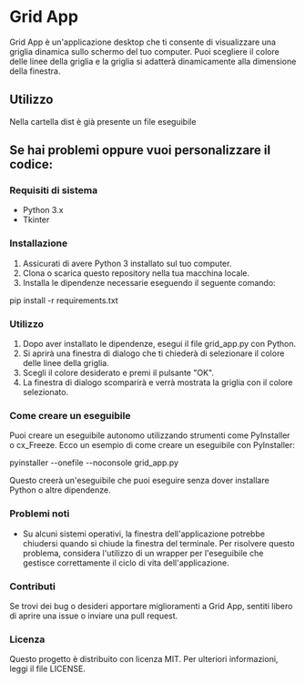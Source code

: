 # Grid App

Grid App è un'applicazione desktop che ti consente di visualizzare una griglia dinamica sullo schermo del tuo computer. Puoi scegliere il colore delle linee della griglia e la griglia si adatterà dinamicamente alla dimensione della finestra.

## Utilizzo

Nella cartella dist è già presente un file eseguibile

## Se hai problemi oppure vuoi personalizzare il codice:

### Requisiti di sistema

- Python 3.x
- Tkinter

### Installazione

1. Assicurati di avere Python 3 installato sul tuo computer.
2. Clona o scarica questo repository nella tua macchina locale.
3. Installa le dipendenze necessarie eseguendo il seguente comando:

pip install -r requirements.txt


### Utilizzo

1. Dopo aver installato le dipendenze, esegui il file grid_app.py con Python.
2. Si aprirà una finestra di dialogo che ti chiederà di selezionare il colore delle linee della griglia.
3. Scegli il colore desiderato e premi il pulsante "OK".
4. La finestra di dialogo scomparirà e verrà mostrata la griglia con il colore selezionato.

### Come creare un eseguibile

Puoi creare un eseguibile autonomo utilizzando strumenti come PyInstaller o cx_Freeze. Ecco un esempio di come creare un eseguibile con PyInstaller:

pyinstaller --onefile --noconsole grid_app.py


Questo creerà un'eseguibile che puoi eseguire senza dover installare Python o altre dipendenze.


### Problemi noti

- Su alcuni sistemi operativi, la finestra dell'applicazione potrebbe chiudersi quando si chiude la finestra del terminale. Per risolvere questo problema, considera l'utilizzo di un wrapper per l'eseguibile che gestisce correttamente il ciclo di vita dell'applicazione.

### Contributi

Se trovi dei bug o desideri apportare miglioramenti a Grid App, sentiti libero di aprire una issue o inviare una pull request.

### Licenza

Questo progetto è distribuito con licenza MIT. Per ulteriori informazioni, leggi il file LICENSE.
